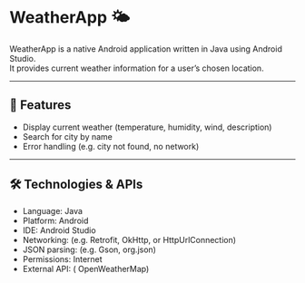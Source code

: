 # WeatherApp 🌤️

WeatherApp is a native Android application written in Java using Android Studio.  
It provides current weather information for a user’s chosen location.

---

## 📱 Features

- Display current weather (temperature, humidity, wind, description)  
- Search for city by name   
- Error handling (e.g. city not found, no network)   

---

## 🛠 Technologies & APIs

- Language: Java  
- Platform: Android  
- IDE: Android Studio  
- Networking: (e.g. Retrofit, OkHttp, or HttpUrlConnection)  
- JSON parsing: (e.g. Gson, org.json)  
- Permissions:  Internet  
- External API: ( OpenWeatherMap)  
